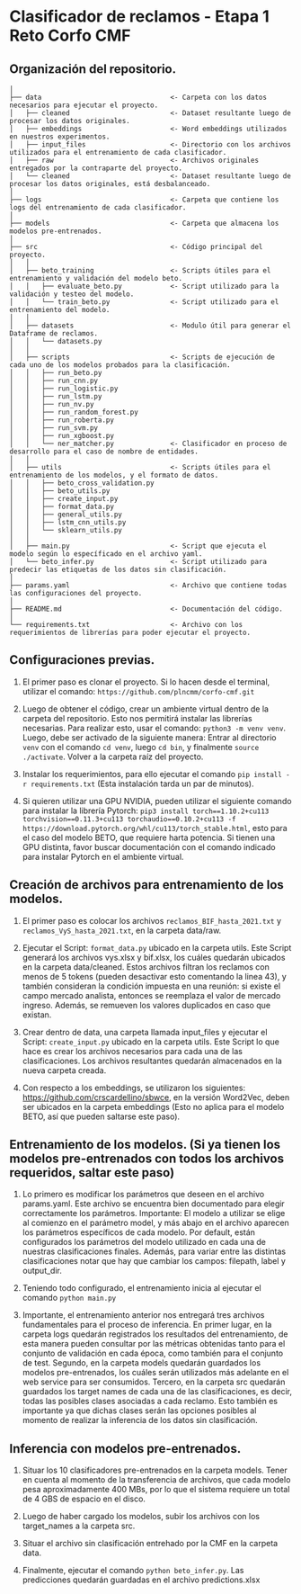 Clasificador de reclamos - Etapa 1 Reto Corfo CMF
==============================

Organización del repositorio.
------------
    │
    ├── data                                <- Carpeta con los datos necesarios para ejecutar el proyecto.
    │   ├── cleaned                         <- Dataset resultante luego de procesar los datos originales.
    │   ├── embeddings                      <- Word embeddings utilizados en nuestros experimentos.
    │   ├── input_files                     <- Directorio con los archivos utilizados para el entrenamiento de cada clasificador. 
    │   ├── raw                             <- Archivos originales entregados por la contraparte del proyecto.
    │   └── cleaned                         <- Dataset resultante luego de procesar los datos originales, está desbalanceado.
    │
    ├── logs                                <- Carpeta que contiene los logs del entrenamiento de cada clasificador.
    │
    ├── models                              <- Carpeta que almacena los modelos pre-entrenados.
    │
    ├── src                                 <- Código principal del proyecto.
    │   │
    │   ├── beto_training                   <- Scripts útiles para el entrenamiento y validación del modelo beto.
    │   │   ├── evaluate_beto.py            <- Script utilizado para la validación y testeo del modelo.
    │   │   └── train_beto.py               <- Script utilizado para el entrenamiento del modelo.  
    │   │
    │   ├── datasets                        <- Modulo útil para generar el Dataframe de reclamos.
    │   │   └── datasets.py
    │   │
    │   ├── scripts                         <- Scripts de ejecución de cada uno de los modelos probados para la clasificación.
    │   │   ├── run_beto.py
    │   │   ├── run_cnn.py
    │   │   ├── run_logistic.py
    │   │   ├── run_lstm.py
    │   │   ├── run_nv.py
    │   │   ├── run_random_forest.py
    │   │   ├── run_roberta.py
    │   │   ├── run_svm.py
    │   │   ├── run_xgboost.py
    │   │   └── ner_matcher.py              <- Clasificador en proceso de desarrollo para el caso de nombre de entidades.
    │   │
    │   ├── utils                           <- Scripts útiles para el entrenamiento de los modelos, y el formato de datos.
    │   │   ├── beto_cross_validation.py 
    │   │   ├── beto_utils.py 
    │   │   ├── create_input.py 
    │   │   ├── format_data.py
    │   │   ├── general_utils.py
    │   │   ├── lstm_cnn_utils.py
    │   │   └── sklearn_utils.py
    │   │
    │   ├── main.py                         <- Script que ejecuta el modelo según lo específicado en el archivo yaml.
    │   └── beto_infer.py                   <- Script utilizado para predecir las etiquetas de los datos sin clasificación.
    │ 
    ├── params.yaml                         <- Archivo que contiene todas las configuraciones del proyecto.
    │
    ├── README.md                           <- Documentación del código.
    │
    └── requirements.txt                    <- Archivo con los requerimientos de librerías para poder ejecutar el proyecto.

Configuraciones previas.
------------

1. El primer paso es clonar el proyecto. Si lo hacen desde el terminal, utilizar el comando: `https://github.com/plncmm/corfo-cmf.git`

2. Luego de obtener el código, crear un ambiente virtual dentro de la carpeta del repositorio. Esto nos permitirá instalar las librerías necesarias. Para realizar esto, usar el comando: `python3 -m venv venv`. Luego, debe ser activado de la siguiente manera: Entrar al directorio `venv` con el comando `cd venv`, luego `cd bin`, y finalmente `source ./activate`. Volver a la carpeta raíz del proyecto.

3. Instalar los requerimientos, para ello ejecutar el comando `pip install -r requirements.txt` (Esta instalación tarda un par de minutos).

4. Si quieren utilizar una GPU   NVIDIA, pueden utilizar el siguiente comando para instalar la librería Pytorch: `pip3 install torch==1.10.2+cu113 torchvision==0.11.3+cu113 torchaudio==0.10.2+cu113 -f https://download.pytorch.org/whl/cu113/torch_stable.html`, esto para el caso del modelo BETO, que requiere harta potencia.
Si tienen una GPU distinta, favor buscar documentación con el comando indicado para instalar Pytorch en el ambiente virtual.

Creación de archivos para entrenamiento de los modelos.
------------

1. El primer paso es colocar los archivos `reclamos_BIF_hasta_2021.txt` y `reclamos_VyS_hasta_2021.txt`, en la carpeta data/raw.

2. Ejecutar el Script: `format_data.py` ubicado en la carpeta utils. Este Script generará los archivos vys.xlsx y bif.xlsx, los cuáles quedarán ubicados en la carpeta data/cleaned. Estos archivos filtran los reclamos con menos de 5 tokens (pueden desactivar esto comentando la linea 43), y también consideran la condición impuesta en una reunión: si existe el campo mercado analista, entonces se reemplaza el valor de mercado ingreso. Además, se remueven los valores duplicados en caso que existan.

3. Crear dentro de data, una carpeta llamada input_files y ejecutar el Script: `create_input.py` ubicado en la carpeta utils. Este Script lo que hace es crear los archivos necesarios para cada una de las clasificaciones. Los archivos resultantes quedarán almacenados en la nueva carpeta creada.

4. Con respecto a los embeddings, se utilizaron los siguientes: https://github.com/crscardellino/sbwce, en la versión Word2Vec, deben ser ubicados en la carpeta embeddings (Esto no aplica para el modelo BETO, así que pueden saltarse este paso).


Entrenamiento de los modelos. (Si ya tienen los modelos pre-entrenados con todos los archivos requeridos, saltar este paso)
------------

1. Lo primero es modificar los parámetros que deseen en el archivo params.yaml. Este archivo se encuentra bien documentado para elegir correctamente los parámetros. Importante: El modelo a utilizar se elige al comienzo en el parámetro model, y más abajo en el archivo aparecen los parámetros específicos de cada modelo. Por default, están configurados los parámetros del modelo utilizado en cada una de nuestras clasificaciones finales. Además, para variar entre las distintas clasificaciones notar que hay que cambiar los campos: filepath, label y output_dir.

2. Teniendo todo configurado, el entrenamiento inicia al ejecutar el comando `python main.py`

3. Importante, el entrenamiento anterior nos entregará tres archivos fundamentales para el proceso de inferencia. En primer lugar, en la carpeta logs quedarán registrados los resultados del entrenamiento, de esta manera pueden consultar por las métricas obtenidas tanto para el conjunto de validación en cada época, como también para el conjunto de test. Segundo, en la carpeta models quedarán guardados los modelos pre-entrenados, los cuáles serán utilizados más adelante en el web service para ser consumidos. Tercero, en la carpeta src quedarán guardados los target names de cada una de las clasificaciones, es decir, todas las posibles clases asociadas a cada reclamo. Esto también es importante ya que dichas clases serán las opciones posibles al momento de realizar la inferencia de los datos sin clasificación.


Inferencia con modelos pre-entrenados.
------------

1. Situar los 10 clasificadores pre-entrenados en la carpeta models. Tener en cuenta al momento de la transferencia de archivos, que cada modelo pesa aproximadamente 400 MBs, por lo que el sistema requiere un total de 4 GBS de espacio en el disco.

2. Luego de haber cargado los modelos, subir los archivos con los target_names a la carpeta src.

3. Situar el archivo sin clasificación entrehado por la CMF en la carpeta data.

4. Finalmente, ejecutar el comando `python beto_infer.py`. Las predicciones quedarán guardadas en el archivo predictions.xlsx
